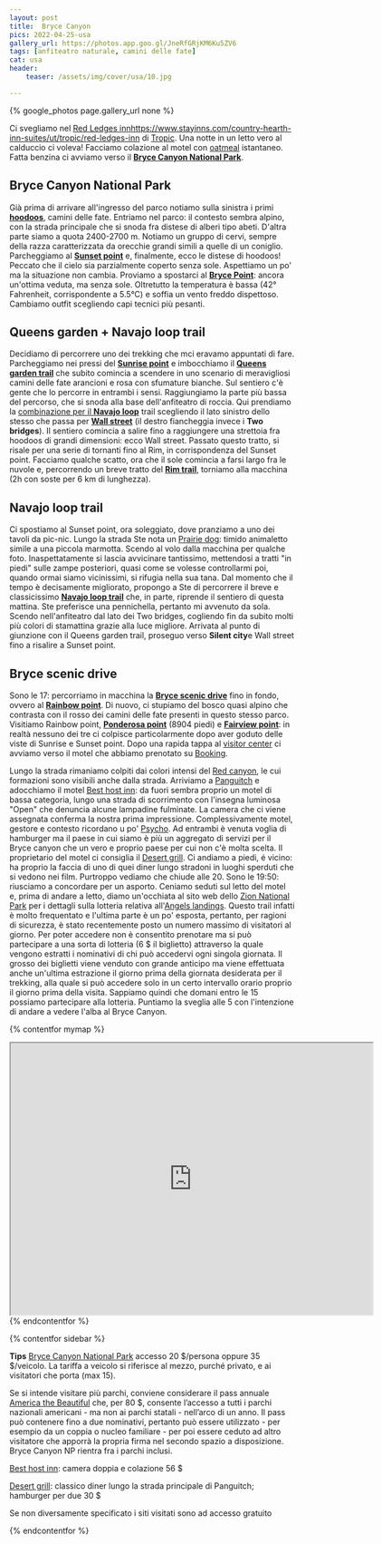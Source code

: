 ```yaml
---
layout: post
title:  Bryce Canyon
pics: 2022-04-25-usa
gallery_url: https://photos.app.goo.gl/JneRfGRjKM6Ku5ZV6
tags: [anfiteatro naturale, camini delle fate]
cat: usa
header:
    teaser: /assets/img/cover/usa/10.jpg

---
```


{% google_photos page.gallery_url none %}

Ci svegliamo nel [Red Ledges inn]()https://www.stayinns.com/country-hearth-inn-suites/ut/tropic/red-ledges-inn di [Tropic](https://www.townoftropicut.gov/). Una notte in un letto vero al calduccio ci voleva! Facciamo colazione al motel con [oatmeal](https://en.wikipedia.org/wiki/Oatmeal) istantaneo. Fatta benzina ci avviamo verso il [**Bryce Canyon National Park**](https://www.nps.gov/brca/index.htm). 

## Bryce Canyon National Park

Già prima di arrivare all'ingresso del parco notiamo sulla sinistra i primi [**hoodoos**](https://www.nps.gov/brca/learn/nature/hoodoos.htm), camini delle fate. Entriamo nel parco: il contesto sembra alpino, con la strada principale che si snoda fra distese di alberi tipo abeti. D'altra parte siamo a quota 2400-2700 m. Notiamo un gruppo di cervi, sempre della razza caratterizzata da orecchie grandi simili a quelle di un coniglio. Parcheggiamo al [**Sunset point**](https://www.nps.gov/brca/planyourvisit/sunset.htm) e, finalmente, ecco le distese di hoodoos! Peccato che il cielo sia parzialmente coperto senza sole. Aspettiamo un po' ma la situazione non cambia. Proviamo a spostarci al [**Bryce Point**](https://www.nps.gov/brca/planyourvisit/brycepoint.htm): ancora un'ottima veduta, ma senza sole. Oltretutto la temperatura è bassa (42° Fahrenheit, corrispondente a 5.5°C) e soffia un vento freddo dispettoso. Cambiamo outfit scegliendo capi tecnici più pesanti.

## Queens garden + Navajo loop trail

Decidiamo di percorrere uno dei trekking che mci eravamo appuntati di fare. Parcheggiamo nei pressi del [**Sunrise point**](https://www.nps.gov/brca/planyourvisit/sunrise.htm) e imbocchiamo il [**Queens garden trail**](https://www.nps.gov/brca/planyourvisit/queensgarden.htm) che subito comincia a scendere in uno scenario di meravigliosi camini delle fate arancioni e rosa con sfumature bianche. Sul sentiero c'è gente che lo percorre in entrambi i sensi. Raggiungiamo la parte più bassa del percorso, che si snoda alla base dell'anfiteatro di roccia. Qui prendiamo la [combinazione per il **Navajo loop**](https://www.nps.gov/brca/planyourvisit/qgnavajocombo.htm) trail scegliendo il lato sinistro dello stesso che passa per [**Wall street**](https://www.nps.gov/brca/learn/photosmultimedia/wall-street.htm) (il destro fiancheggia invece i **Two bridges**). Il sentiero comincia a salire fino a raggiungere una strettoia fra hoodoos di grandi dimensioni: ecco Wall street. Passato questo tratto, si risale per una serie di tornanti fino al Rim, in corrispondenza del Sunset point. Facciamo qualche scatto, ora che il sole comincia a farsi largo fra le nuvole e, percorrendo un breve tratto del [**Rim trail**](https://www.nps.gov/brca/planyourvisit/rimtrail.htm), torniamo alla macchina (2h con soste per 6 km di lunghezza).

##  Navajo loop trail

Ci spostiamo al Sunset point, ora soleggiato, dove pranziamo a uno dei tavoli da pic-nic. Lungo la strada Ste nota un [Prairie dog](https://en.wikipedia.org/wiki/Prairie_dog): timido animaletto simile a una piccola marmotta. Scendo al volo dalla macchina per qualche foto. Inaspettatamente si lascia avvicinare tantissimo, mettendosi a tratti "in piedi" sulle zampe posteriori, quasi come se volesse controllarmi poi, quando ormai siamo vicinissimi, si rifugia nella sua tana. Dal momento che il tempo è decisamente migliorato, propongo a Ste di percorrere il breve e classicissimo [**Navajo loop trail**](https://www.nps.gov/brca/planyourvisit/navajotrail.htm) che, in parte, riprende il sentiero di questa mattina. Ste preferisce una pennichella, pertanto mi avvenuto da sola. Scendo nell'anfiteatro dal lato dei Two bridges, cogliendo fin da subito molti più colori di stamattina grazie alla luce migliore. Arrivata al punto di giunzione con il Queens garden trail, proseguo verso **Silent city**e Wall street fino a risalire a Sunset point.

##   Bryce scenic drive

Sono le 17: percorriamo in macchina la [**Bryce scenic drive**](https://www.nps.gov/thingstodo/drive-the-southern-scenic-drive.htm) fino in fondo, ovvero al [**Rainbow point**](https://www.nps.gov/places/000/rainbow-point.htm). Di nuovo, ci stupiamo del bosco quasi alpino che contrasta con il rosso dei camini delle fate presenti in questo stesso parco. Visitiamo Rainbow point, [**Ponderosa point**](https://www.nps.gov/brca/planyourvisit/ponderosacanyon.htm) (8904 piedi) e [**Fairview point**](https://www.nps.gov/brca/planyourvisit/farview.htm): in realtà nessuno dei tre ci colpisce particolarmente dopo aver goduto delle viste di Sunrise e Sunset point.
Dopo una rapida tappa al [visitor center](https://www.nps.gov/brca/planyourvisit/tourvisitor.htm) ci avviamo verso il motel che abbiamo prenotato su [Booking](https://www.booking.com/index.it.html?aid=397594&label=gog235jc-1DCAEoggI46AdIM1gDaHGIAQGYARS4ARfIAQzYAQPoAQGIAgGoAgO4Aqe705sGwAIB0gIkNDhkNjg1MmYtNDYwYS00MGUyLWIwZGUtZmZlZjNkZTQyYjRj2AIE4AIB&keep_landing=1&sb_price_type=total&).

Lungo la strada rimaniamo colpiti dai colori intensi del [Red canyon](https://www.viaggi-usa.it/red-canyon-utah/), le cui formazioni sono visibili anche dalla strada. Arriviamo a [Panguitch](https://panguitch.com/) e adocchiamo il motel [Best host inn](https://panguitch.com/business-directory/knights-inn-panguitch/): da fuori sembra proprio un motel di bassa categoria, lungo una strada di scorrimento con l'insegna luminosa "Open" che denuncia alcune lampadine fulminate. La camera che ci viene assegnata conferma la nostra prima impressione. Complessivamente motel, gestore e contesto ricordano u po' [Psycho](https://it.wikipedia.org/wiki/Psyco). Ad entrambi è venuta voglia di hamburger ma il paese in cui siamo è più un aggregato di servizi per il Bryce canyon che un vero e proprio paese per cui non c'è molta scelta. Il proprietario del motel ci consiglia il [Desert grill](https://www.facebook.com/desertgrill/). Ci andiamo a piedi, é vicino: ha proprio la faccia di uno di quei diner lungo stradoni in luoghi sperduti che si vedono nei film. Purtroppo vediamo che chiude alle 20. Sono le 19:50: riusciamo a concordare per un asporto. Ceniamo seduti sul letto del motel e, prima di andare a letto, diamo un'occhiata al sito web dello [Zion National Park](https://www.nps.gov/zion/index.htm) per i dettagli sulla lotteria relativa all'[Angels landings](https://www.nps.gov/zion/planyourvisit/angels-landing-hiking-permits.htm). Questo trail infatti è molto frequentato e l'ultima parte è un po' esposta, pertanto, per ragioni di sicurezza, è stato recentemente posto un numero massimo di visitatori al giorno. Per poter accedere non è consentito prenotare ma si può partecipare a una sorta di lotteria (6 $ il biglietto) attraverso la quale vengono estratti i nominativi di chi può accedervi ogni singola giornata. Il grosso dei biglietti viene venduto con grande anticipo ma viene effettuata anche un'ultima estrazione il giorno prima della giornata desiderata per il trekking, alla quale si può accedere solo in un certo intervallo orario proprio il giorno prima della visita. Sappiamo quindi che domani entro le 15 possiamo partecipare alla lotteria. Puntiamo la sveglia alle 5 con l'intenzione di andare a vedere l'alba al Bryce Canyon.

{% contentfor mymap %}
<iframe src="https://www.google.com/maps/d/embed?mid=1vqEWxJ-YvkfQojzMk-Fyse3Rs4IkEnw&ehbc=2E312F" width="640" height="480"></iframe>
{% endcontentfor %}

{% contentfor sidebar %}

**Tips**
[Bryce Canyon National Park](https://www.nps.gov/care/index.htm) accesso 20 $/persona oppure 35 $/veicolo. La tariffa a veicolo si riferisce al mezzo, purché privato, e ai visitatori che porta (max 15).

Se si intende visitare più parchi, conviene considerare il pass annuale [America the Beautiful](https://www.nps.gov/planyourvisit/passes.htm) che, per 80 $, consente l’accesso a tutti i parchi nazionali americani - ma non ai parchi statali - nell’arco di un anno. Il pass può contenere fino a due nominativi, pertanto può essere utilizzato - per esempio da un coppia o nucleo familiare - per poi essere ceduto ad altro visitatore che apporrà la propria firma nel secondo spazio a disposizione. Bryce Canyon NP rientra fra i parchi inclusi.

[Best host inn](https://panguitch.com/business-directory/knights-inn-panguitch/): camera doppia e colazione 56 $

[Desert grill](https://www.facebook.com/desertgrill/): classico diner lungo la strada principale di Panguitch; hamburger per due 30 $

Se non diversamente specificato i siti visitati sono ad accesso gratuito

{% endcontentfor %}